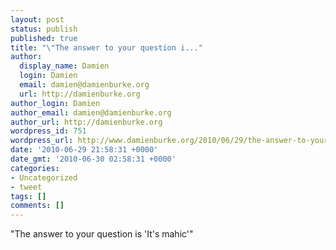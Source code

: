 ```yaml
---
layout: post
status: publish
published: true
title: "\"The answer to your question i..."
author:
  display_name: Damien
  login: Damien
  email: damien@damienburke.org
  url: http://damienburke.org
author_login: Damien
author_email: damien@damienburke.org
author_url: http://damienburke.org
wordpress_id: 751
wordpress_url: http://www.damienburke.org/2010/06/29/the-answer-to-your-question-i/
date: '2010-06-29 21:58:31 +0000'
date_gmt: '2010-06-30 02:58:31 +0000'
categories:
- Uncategorized
- tweet
tags: []
comments: []
---
```

<p>"The answer to your question is 'It's mahic'"</p>
